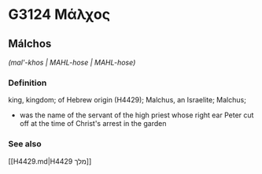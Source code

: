 # G3124 Μάλχος

## Málchos

_(mal'-khos | MAHL-hose | MAHL-hose)_

### Definition

king, kingdom; of Hebrew origin (H4429); Malchus, an Israelite; Malchus; 

- was the name of the servant of the high priest whose right ear Peter cut off at the time of Christ's arrest in the garden

### See also

[[H4429.md|H4429 מלך]]
